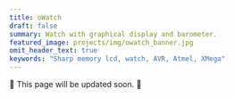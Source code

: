 ```yaml
---
title: oWatch
draft: false
summary: Watch with graphical display and barometer.
featured_image: projects/img/owatch_banner.jpg
omit_header_text: true
keywords: "Sharp memory lcd, watch, AVR, Atmel, XMega"
---
```


:construction: This page will be updated soon. :construction: